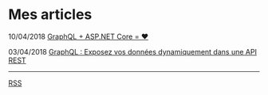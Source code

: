 # Mes articles

10/04/2018 [GraphQL + ASP.NET Core = ❤](graphql-aspnet-core)

03/04/2018 [GraphQL : Exposez vos données dynamiquement dans une API REST](graphql-exposez-vos-donnees-dynamiquement-dans-une-api-rest)

---

[RSS](rss.xml)

